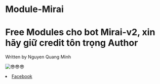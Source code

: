 # Module-Mirai
<!DOCTYPE html>
<html>
<body>
  <h1>Free Modules cho bot Mirai-v2, xin hãy giữ credit tôn trọng Author</h1>
  <p>Written by Nguyen Quang Minh<p>
  <img src="https://i.postimg.cc/fRmc7N0K/large.jpg" alt="😎😎😎">
  <li><a href="https://facebook.com/yotsuba.kawaii.2608">Facebook</a></li>
</body>
</html>
